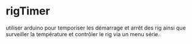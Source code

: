 # rigTimer
utiliser arduino pour temporiser les démarrage et arrêt des rig ainsi que surveiller la température et contrôler le rig via un menu série.
